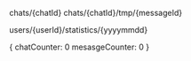 chats/{chatId}
chats/{chatId}/tmp/{messageId}

users/{userId}/statistics/{yyyymmdd}

{
 chatCounter: 0
 mesasgeCounter: 0
}